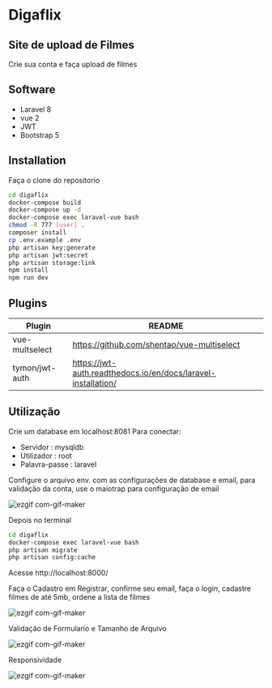 # Digaflix
## Site de upload de Filmes

Crie sua conta e faça upload de filmes

## Software

- Laravel 8
- vue 2
- JWT
- Bootstrap 5

## Installation

Faça o clone do repositorio

```sh
cd digaflix
docker-compose build
docker-compose up -d
docker-compose exec laravel-vue bash
chmod -R 777 [user] .
composer install
cp .env.example .env
php artisan key:generate
php artisan jwt:secret
php artisan storage:link
npm install
npm run dev
```

## Plugins


| Plugin | README |
| ------ | ------ |
| vue-multselect | https://github.com/shentao/vue-multiselect |
| tymon/jwt-auth | https://jwt-auth.readthedocs.io/en/docs/laravel-installation/ |

## Utilização

Crie um database em localhost:8081 Para conectar: 

- Servidor : mysqldb
- Utilizador : root
- Palavra-passe : laravel

Configure o arquivo env. com as configurações de database e email, para validação da conta, use o maiotrap para configuração de email

![ezgif com-gif-maker](https://user-images.githubusercontent.com/96316977/147501717-73c5ba9b-0270-4370-b1a0-59f300f26fbb.png)

Depois no terminal

```sh
cd digaflix
docker-compose exec laravel-vue bash
php artisan migrate
php artisan config:cache
```

Acesse http://localhost:8000/

Faça o Cadastro em Registrar, confirme seu email, faça o login, cadastre filmes de até 5mb, ordene a lista de filmes

![ezgif com-gif-maker](https://user-images.githubusercontent.com/96316977/147504922-e61c22d7-32d7-4c4d-b258-29a683fac002.gif)

Validação de Formulario e Tamanho de Arquivo

![ezgif com-gif-maker](https://user-images.githubusercontent.com/96316977/147505021-64ed260d-5102-4865-a7dc-e198221a3b22.gif)

Responsividade



![ezgif com-gif-maker](https://user-images.githubusercontent.com/96316977/147505061-ac3dfefd-3958-499b-bc57-4f626c40b86f.png)